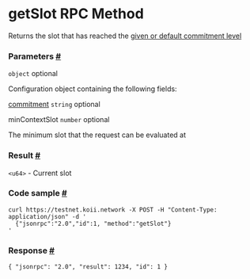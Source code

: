 # getSlot RPC Method 
Returns the slot that has reached the [given or default commitment level](https://solana.com/docs/rpc#configuring-state-commitment)

### Parameters [#](#parameters)

`object` optional

Configuration object containing the following fields:

[commitment](https://solana.com/docs/rpc#configuring-state-commitment) `string` optional

minContextSlot `number` optional

The minimum slot that the request can be evaluated at

### Result [#](#result)

`<u64>` - Current slot

### Code sample [#](#code-sample)

```
curl https://testnet.koii.network -X POST -H "Content-Type: application/json" -d '
  {"jsonrpc":"2.0","id":1, "method":"getSlot"}
'
```


### Response [#](#response)

```
{ "jsonrpc": "2.0", "result": 1234, "id": 1 }
```
